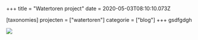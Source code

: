 +++
title = "Watertoren project"
date = 2020-05-03T08:10:10.073Z

[taxonomies]
projecten = ["watertoren"]
categorie = ["blog"]
+++
gsdfgdgh

![](/img/uploads/kairakunda-3-.jpg)